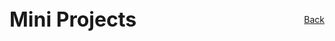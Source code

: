 <div style="display: flex; justify-content: space-between; align-items: center; margin-bottom: 2rem; flex-wrap: wrap;">
  <h1 style="margin: 0; font-size: 2rem;">Mini Projects</h1>
  <a href="/programming/" class="home-button">Back</a>
</div>

